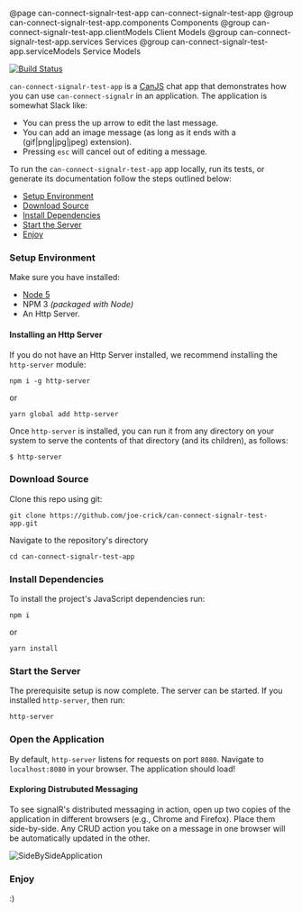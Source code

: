 @page can-connect-signalr-test-app can-connect-signalr-test-app
@group can-connect-signalr-test-app.components Components
@group can-connect-signalr-test-app.clientModels Client Models
@group can-connect-signalr-test-app.services Services
@group can-connect-signalr-test-app.serviceModels Service Models

[![Build Status](https://travis-ci.org/donejs/can-connect-signalr-test-app.svg?branch=master)](https://travis-ci.org/donejs/can-connect-signalr-test-app)

`can-connect-signalr-test-app` is a [CanJS](https://canjs.com) chat app that demonstrates how you can use
`can-connect-signalr` in an application. The application is somewhat Slack like:
 - You can press the up arrow to edit the last message. 
 - You can add an image message (as long as it ends with a (gif|png|jpg|jpeg) extension). 
 - Pressing `esc` will cancel out of editing a message.

To run the `can-connect-signalr-test-app` app locally, run its tests, or generate its documentation
follow the steps outlined below:

- [Setup Environment](#setup-environment)
- [Download Source](#download-source)
- [Install Dependencies](#install-dependencies)
- [Start the Server](#start-the-server)
- [Enjoy](#enjoy)


### Setup Environment

Make sure you have installed:

- [Node 5](https://nodejs.org/en/download/)
- NPM 3 *(packaged with Node)*
- An Http Server.

#### Installing an Http Server 

If you do not have an Http Server installed, we recommend installing the `http-server` module:

```
npm i -g http-server
```
or
```
yarn global add http-server
```

Once `http-server` is installed, you can run it from any directory on your system to serve the contents
of that directory (and its children), as follows:

```
$ http-server
```

### Download Source

Clone this repo using git:

```
git clone https://github.com/joe-crick/can-connect-signalr-test-app.git
```

Navigate to the repository's directory

```
cd can-connect-signalr-test-app
```

### Install Dependencies

To install the project's JavaScript dependencies run:

```
npm i
```
or
```
yarn install
```

### Start the Server

The prerequisite setup is now complete. The server can be started. If you installed `http-server`, then run:

```
http-server
```

### Open the Application

By default, `http-server` listens for requests on port `8080`. Navigate to `localhost:8080` in your browser. 
The application should load!

#### Exploring Distrubuted Messaging

To see signalR's distributed messaging in action, open up two copies of the application in different browsers (e.g., 
Chrome and Firefox). Place them side-by-side. Any CRUD action you take on a message in one browser will be automatically
updated in the other.

![SideBySideApplication](https://raw.githubusercontent.com/joe-crick/can-connect-signalr-test-app/master/src/static/images/side-by-side.gif)

### Enjoy

:)
